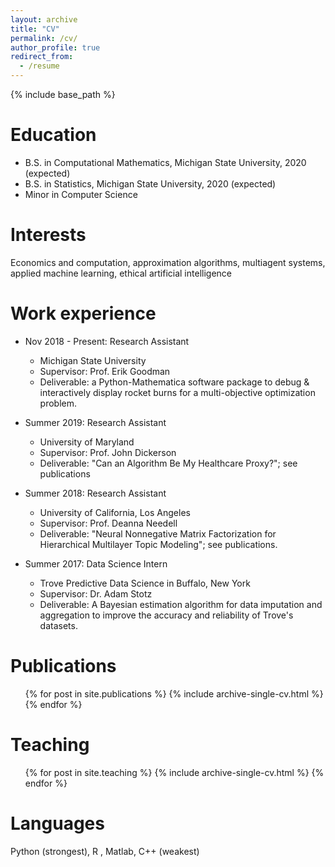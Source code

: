 ```yaml
---
layout: archive
title: "CV"
permalink: /cv/
author_profile: true
redirect_from:
  - /resume
---
```


{% include base_path %}

Education
======
* B.S. in Computational Mathematics, Michigan State University, 2020 (expected)
* B.S. in Statistics, Michigan State University, 2020 (expected)
* Minor in Computer Science

Interests
======
Economics and computation, approximation algorithms, multiagent systems, applied machine learning, ethical artificial intelligence


Work experience
======
* Nov 2018 - Present: Research Assistant 
  * Michigan State University 
  * Supervisor: Prof. Erik Goodman 
  * Deliverable: a Python-Mathematica software package to debug &  interactively display rocket burns for a multi-objective optimization problem.  

* Summer 2019: Research Assistant
  * University of Maryland
  * Supervisor: Prof. John Dickerson
  * Deliverable: "Can an Algorithm Be My Healthcare Proxy?"; see publications


* Summer 2018: Research Assistant
  * University of California, Los Angeles
  * Supervisor: Prof. Deanna Needell
  * Deliverable: "Neural Nonnegative Matrix Factorization for Hierarchical Multilayer Topic Modeling"; see publications.
  
  
* Summer 2017: Data Science Intern 
  * Trove Predictive Data Science in Buffalo, New York 
  * Supervisor: Dr. Adam Stotz
  * Deliverable: A Bayesian estimation algorithm for data imputation and aggregation to improve the accuracy and reliability of Trove's datasets.
 
<!---
Skills
======
* Skill 1
* Skill 2
  * Sub-skill 2.1
  * Sub-skill 2.2
  * Sub-skill 2.3
* Skill 3
--->

Publications
======
  <ul>{% for post in site.publications %}
    {% include archive-single-cv.html %}
  {% endfor %}</ul>
<!--- 
Talks
======
  <ul>{% for post in site.talks %}
    {% include archive-single-talk-cv.html %}
  {% endfor %}</ul>
 --->
 
Teaching
======
  <ul>{% for post in site.teaching %}
    {% include archive-single-cv.html %}
  {% endfor %}</ul>
  
  
Languages
======
Python (strongest), R , Matlab, C++ (weakest)


<!--- 
Service and leadership
======
* Currently signed in to 43 different slack teams
--->
